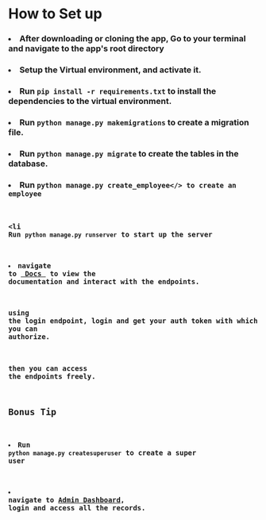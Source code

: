 
# How to Set up 


### <li> After downloading or cloning the app, Go to your terminal and navigate to the app's root directory
### <li> Setup the Virtual environment, and activate it.
### <li> Run <code>pip install -r requirements.txt</code> to install the dependencies to the virtual environment.
### <li> Run <code>python manage.py makemigrations</code> to create a migration file.
### <li> Run <code>python manage.py migrate</code> to create the tables in the database.
### <li> Run <code>python manage.py create_employee</> to create an employee
### <li Run <code>python manage.py runserver</code> to start up the server
### <li>navigate to <a href="http://localhost:8000/api/docs/"> Docs </a> to view the documentation and interact with the endpoints.
### using the login endpoint, login and get your auth token with which you can authorize.
### then you can access the endpoints freely.</li>

## Bonus Tip
### <li>Run <code>python manage.py createsuperuser</code> to create a super user
### <li> navigate to <a href="http://localhost:8000/admmin/">Admin Dashboard</a>, login and access all the records.

